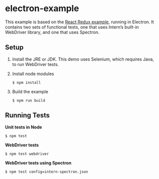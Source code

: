 electron-example
================

This example is based on the [React Redux example](https://github.com/reactjs/redux/tree/master/examples/todomvc),
running in Electron. It contains two sets of functional tests, one that uses Intern’s built-in WebDriver library, and
one that uses Spectron.

## Setup 

1. Install the JRE or JDK. This demo uses Selenium, which requires Java, to run WebDriver tests.
   
2. Install node modules
   ```
   $ npm install
   ```

3. Build the example
   ```
   $ npm run build
   ```


## Running Tests

**Unit tests in Node**

    $ npm test

**WebDriver tests**

	$ npm test webdriver

**WebDriver tests using Spectron**

	$ npm test config=intern-spectron.json
